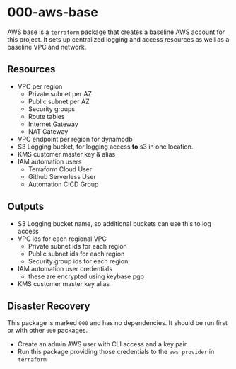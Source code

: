 # 000-aws-base

AWS base is a `terraform` package that creates a baseline AWS account for this project. It sets up centralized logging and access resources as well as a baseline VPC and network.

## Resources

- VPC per region
  - Private subnet per AZ
  - Public subnet per AZ
  - Security groups
  - Route tables
  - Internet Gateway
  - NAT Gateway
- VPC endpoint per region for dynamodb
- S3 Logging bucket, for logging access **to** s3 in one location.
- KMS customer master key & alias
- IAM automation users
  - Terraform Cloud User
  - Github Serverless User
  - Automation CICD Group

## Outputs

- S3 Logging bucket name, so additional buckets can use this to log access
- VPC ids for each regional VPC
  - Private subnet ids for each region
  - Public subnet ids for each region
  - Security group ids for each region
- IAM automation user credentials
  - these are encrypted using keybase pgp
- KMS customer master key alias

## Disaster Recovery

This package is marked `000` and has no dependencies.
It should be run first or with other `000` packages.

- Create an admin AWS user with CLI access and a key pair
- Run this package providing those credentials to the `aws provider` in `terraform`
